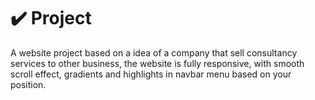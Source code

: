 
# ✔️ Project
A website project based on a idea of a company that sell consultancy services to other business, the website is fully responsive, with smooth scroll effect, gradients and highlights in navbar menu based on your position.
